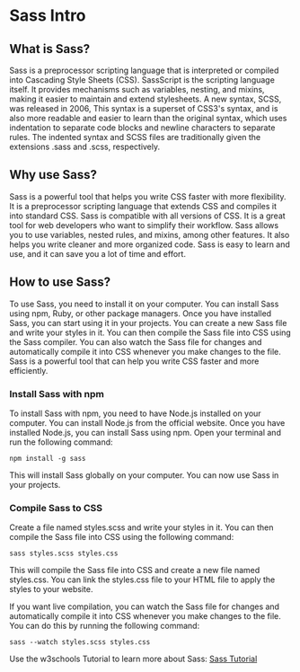 # Sass Intro

## What is Sass?

Sass is a preprocessor scripting language that is interpreted or compiled into Cascading Style Sheets (CSS). SassScript is the scripting language itself. It provides mechanisms such as variables, nesting, and mixins, making it easier to maintain and extend stylesheets. A new syntax, SCSS, was released in 2006, This syntax is a superset of CSS3's syntax, and is also more readable and easier to learn than the original syntax, which uses indentation to separate code blocks and newline characters to separate rules. The indented syntax and SCSS files are traditionally given the extensions .sass and .scss, respectively.

## Why use Sass?

Sass is a powerful tool that helps you write CSS faster with more flexibility. It is a preprocessor scripting language that extends CSS and compiles it into standard CSS. Sass is compatible with all versions of CSS. It is a great tool for web developers who want to simplify their workflow. Sass allows you to use variables, nested rules, and mixins, among other features. It also helps you write cleaner and more organized code. Sass is easy to learn and use, and it can save you a lot of time and effort.

## How to use Sass?

To use Sass, you need to install it on your computer. You can install Sass using npm, Ruby, or other package managers. Once you have installed Sass, you can start using it in your projects. You can create a new Sass file and write your styles in it. You can then compile the Sass file into CSS using the Sass compiler. You can also watch the Sass file for changes and automatically compile it into CSS whenever you make changes to the file. Sass is a powerful tool that can help you write CSS faster and more efficiently.

### Install Sass with npm

To install Sass with npm, you need to have Node.js installed on your computer. You can install Node.js from the official website. Once you have installed Node.js, you can install Sass using npm. Open your terminal and run the following command:

```
npm install -g sass
```

This will install Sass globally on your computer. You can now use Sass in your projects.

### Compile Sass to CSS

Create a file named styles.scss and write your styles in it. You can then compile the Sass file into CSS using the following command:

```
sass styles.scss styles.css
```

This will compile the Sass file into CSS and create a new file named styles.css. You can link the styles.css file to your HTML file to apply the styles to your website.

If you want live compilation, you can watch the Sass file for changes and automatically compile it into CSS whenever you make changes to the file. You can do this by running the following command:

```
sass --watch styles.scss styles.css
```

Use the w3schools Tutorial to learn more about Sass: [Sass Tutorial](https://www.w3schools.com/sass/)
